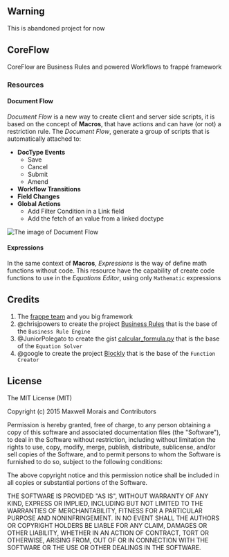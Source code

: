 ## Warning
This is abandoned project for now

## CoreFlow
CoreFlow are Business Rules and powered Workflows to frappé framework

### Resources

#### Document Flow

*Document Flow* is a new way to create client and server side scripts, it is based on the concept of **Macros**, that have actions and can have (or not) a restriction rule.
The *Document Flow*, generate a group of scripts that is automatically attached to:

- **DocType Events**
	- Save
	- Cancel
	- Submit
	- Amend
- **Workflow Transitions**
- **Field Changes**
- **Global Actions**
	- Add Filter Condition in a Link field
	- Add the fetch of an value from a linked doctype

![The image of Document Flow]()

#### Expressions

In the same context of **Macros**, *Expressions* is the way of define math functions without code.
This resource have the capability of create code functions to use in the *Equations Editor*, using only `Mathematic` expressions 

## Credits

1. The [frappe team](http://frappe.io) and you big framework
2. @chrisjpowers to create the project [Business Rules](http://github.com/chrisjpowers/business-rules) that is the base of the `Business Rule Engine`
3. @JuniorPolegato to create the gist [calcular_formula.py](https://gist.github.com/JuniorPolegato/9943390) that is the base of the `Equation Solver`
4. @google to create the project [Blockly](https://github.com/google/blockly) that is the base of the `Function Creator` 

## License

The MIT License (MIT)

Copyright (c) 2015 Maxwell Morais and Contributors

Permission is hereby granted, free of charge, to any person obtaining a copy
of this software and associated documentation files (the "Software"), to deal
in the Software without restriction, including without limitation the rights
to use, copy, modify, merge, publish, distribute, sublicense, and/or sell
copies of the Software, and to permit persons to whom the Software is
furnished to do so, subject to the following conditions:

The above copyright notice and this permission notice shall be included in
all copies or substantial portions of the Software.

THE SOFTWARE IS PROVIDED "AS IS", WITHOUT WARRANTY OF ANY KIND, EXPRESS OR
IMPLIED, INCLUDING BUT NOT LIMITED TO THE WARRANTIES OF MERCHANTABILITY,
FITNESS FOR A PARTICULAR PURPOSE AND NONINFRINGEMENT. IN NO EVENT SHALL THE
AUTHORS OR COPYRIGHT HOLDERS BE LIABLE FOR ANY CLAIM, DAMAGES OR OTHER
LIABILITY, WHETHER IN AN ACTION OF CONTRACT, TORT OR OTHERWISE, ARISING FROM,
OUT OF OR IN CONNECTION WITH THE SOFTWARE OR THE USE OR OTHER DEALINGS IN
THE SOFTWARE.

